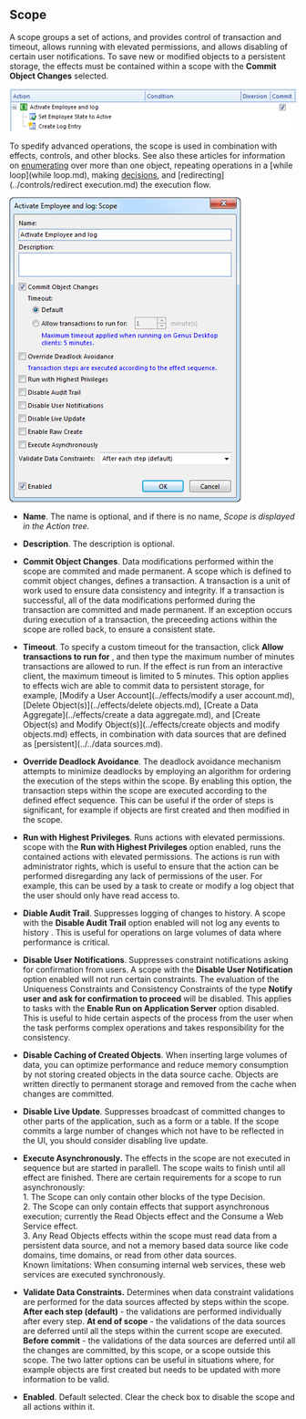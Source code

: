 ## Scope

A scope groups a set of actions, and provides control of transaction and timeout, allows running with elevated permissions, and allows disabling of certain user notifications. To save new or modified objects to a persistent storage, the effects must be contained within a scope with the **Commit Object Changes** selected.

![ID46092F37FE67410C.png](media/ID46092F37FE67410C.png)

To spedify advanced operations, the scope is used in combination with effects, controls, and other blocks. See also these articles for information on [enumerating](enumerator.md) over more than one object, repeating operations in a [while loop](while loop.md), making [decisions](decision.md), and [redirecting](../controls/redirect execution.md) the execution flow.

![ID49E17C0B99C44F0D.png](media/ID49E17C0B99C44F0D.png)

*   **Name**. The name is optional, and if there is no name, <span style="FONT-STYLE: italic">Scope is displayed in the Action tree.
*   **Description**. The description is optional.
*   **Commit Object Changes**. Data modifications performed within the scope are commited and made permanent. A scope which is defined to commit object changes, defines a transaction. A transaction is a unit of work used to ensure data consistency and integrity. If a transaction is successful, all of the data modifications performed during the transaction are committed and made permanent. If an exception occurs during execution of a transaction, the preceeding actions within the scope are rolled back, to ensure a consistent state.
*   **Timeout**.  To specify a custom timeout for the transaction, click **Allow transactions to run for** , and then type the maximum number of minutes transactions are allowed to run. If the effect is run from an interactive client, the maximum timeout is limited to 5 minutes. This option applies to effects wich are able to commit data to persistent storage, for example, [Modify a User Account](../effects/modify a user account.md), [Delete Object(s)](../effects/delete objects.md), [Create a Data Aggregate](../effects/create a data aggregate.md), and [Create Object(s) and Modify Object(s)](../effects/create objects and modify objects.md) effects, in combination with data sources that are defined as [persistent](../../data sources.md).
*   **Override Deadlock Avoidance**. The deadlock avoidance mechanism attempts to minimize deadlocks by employing an algorithm for ordering the execution of the steps within the scope. By enabling this option, the transaction steps within the scope are executed according to the defined effect sequence. This can be useful if the order of steps is significant, for example if objects are first created and then modified in the scope.

*   **Run with Highest Privileges**. Runs actions with elevated permissions. scope with the **Run with Highest Privileges** option enabled, runs the contained actions with elevated permissions. The actions is run with administrator rights, which is useful to ensure that the action can be performed disregarding any lack of permissions of the user. For example, this can be used by a task to create or modify a log object that the user should only have read access to.
*   **Diable Audit Trail**. Suppresses logging of changes to history. A scope with the **Disable Audit Trail** option enabled will not log any events to history . This is useful for operations on large volumes of data where performance is critical.
*   **Disable User Notifications**. Suppresses constraint notifications asking for confirmation from users. A scope with the **Disable User Notification** option enabled will not run certain constraints. The evaluation of the Uniqueness Constraints and Consistency Constraints of the type **Notify user and ask for confirmation to proceed** will be disabled. This applies to tasks with the **Enable Run on Application Server** option disabled. This is useful to hide certain aspects of the process from the user when the task performs complex operations and takes responsibility for the consistency.
*   **Disable Caching of Created Objects**. When inserting large volumes of data, you can optimize performance and reduce memory consumption by not storing created objects in the data source cache. Objects are written directly to permanent storage and removed from the cache when changes are committed. 
*   **Disable Live Update**. Suppresses broadcast of committed changes to other parts of the application, such as a form or a table. If the scope commits a large number of changes which not have to be reflected in the UI, you should consider disabling live update.
*   **Execute Asynchronously.** <span style="FONT-WEIGHT: normal">The effects in the scope are not executed in sequence but are started in parallell. The scope waits to finish until all effect are finished. There are certain requirements for a scope to run asynchronously:  
    1\. The Scope can only contain other blocks of the type Decision.  
    2\. The Scope can only contain effects that support asynchronous execution; currently the Read Objects effect and the Consume a Web Service effect.  
    3\. Any Read Objects effects within the scope must read data from a persistent data source, and not a memory based data source like code domains, time domains, or read from other data sources.  
    Known limitations: When consuming internal web services, these web services are executed synchronously.
*   **Validate Data Constraints.** Determines when data constraint validations are performed for the data sources affected by steps within the scope. **After each step (default)** - the validations are performed individually after every step. **At end of scope** <span style="FONT-WEIGHT: normal">- the validations of the data sources are deferred until all the steps within the current scope are executed. **Before commit** <span style="FONT-WEIGHT: normal">- the validations of the data sources are deferred until all the changes are committed, by this scope, or a scope outside this scope. The two latter options can be useful in situations where, for example objects are first created but needs to be updated with more information to be valid.
*   **Enabled**. Default selected. Clear the check box to disable the scope and all actions within it.
